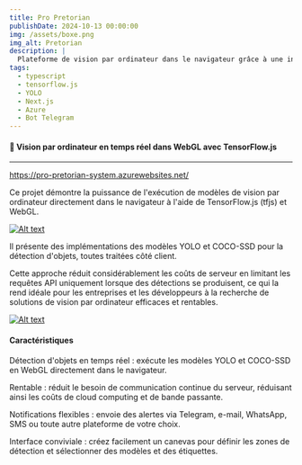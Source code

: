 ```yaml
---
title: Pro Pretorian
publishDate: 2024-10-13 00:00:00
img: /assets/boxe.png
img_alt: Pretorian
description: |
  Plateforme de vision par ordinateur dans le navigateur grâce à une inférence webGL
tags:
  - typescript
  - tensorflow.js
  - YOLO
  - Next.js
  - Azure
  - Bot Telegram
---
```


#### 🎥 Vision par ordinateur en temps réel dans WebGL avec TensorFlow.js

---

<https://pro-pretorian-system.azurewebsites.net/>

Ce projet démontre la puissance de l'exécution de modèles de vision par ordinateur directement dans le navigateur à l'aide de TensorFlow.js (tfjs) et WebGL.

[![Alt text](https://img.youtube.com/vi/fO3A9giDCVk/hqdefault.jpg)](https://www.youtube.com/watch?v=fO3A9giDCVk)

Il présente des implémentations des modèles YOLO et COCO-SSD pour la détection d'objets, toutes traitées côté client.

Cette approche réduit considérablement les coûts de serveur en limitant les requêtes API uniquement lorsque des détections se produisent, ce qui la rend idéale pour les entreprises et les développeurs à la recherche de solutions de vision par ordinateur efficaces et rentables.

[![Alt text](https://img.youtube.com/vi/dR8T9lc4BgE/hqdefault.jpg)](https://www.youtube.com/watch?v=dR8T9lc4BgE)

#### Caractéristiques

Détection d'objets en temps réel : exécute les modèles YOLO et COCO-SSD en WebGL directement dans le navigateur.

Rentable : réduit le besoin de communication continue du serveur, réduisant ainsi les coûts de cloud computing et de bande passante.

Notifications flexibles : envoie des alertes via Telegram, e-mail, WhatsApp, SMS ou toute autre plateforme de votre choix.

Interface conviviale : créez facilement un canevas pour définir les zones de détection et sélectionner des modèles et des étiquettes.
